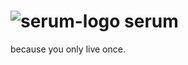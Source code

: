 # ![serum-logo](https://raw.githubusercontent.com/laxyapahuja/serum/master/assets/serum-logo.png) serum
because you only live once.
